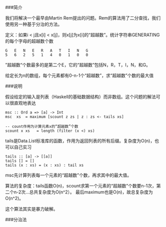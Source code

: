 
###简介

我们将解决一个最早由Martin Rem提出的问题。Rem的算法用了二分查找，我们使用另一种基于分治的方法。

定义：如果i < j且x[i] < x[j]，则x[j]为x[i]的“超越数”。统计字符串GENERATING的每个字母的超越数个数

    G   E   N   E   R   A   T   I   N   G 
    5   6   2   5   1   4   0   1   0   0  
    
”超越数“个数最多的是第二个E，它的“超越数”包括N，R，T，I，N，和G。

给定长为n的数组，每个元素都有0-n-1个“超越数”，求“超越数”个数的最大值


###说明

假设给定的输入是列表（Haskell的基础数据结构）而非数组。这个问题的解法可以很直观地表达

    msc :: Ord a => [a] -> Int 
    msc  xs  = maximum [scount z zs | z : zs <- tails xs] 
    
    -- count作用为计算元素x的“超越数”个数
    scount x xs   = length (filter (x <) xs)  
    

tails是Data.List标准库的函数，作用为返回列表的所有后缀。复杂度为O(n)，也可以自己实习

    tails :: [a] -> [[a]] 
    tails [] = []
    tails (x : xs) = (x : xs) : tail xs 
    
msc先计算列表每一个元素的“超越数”个数，再求其中的最大值。 

算法的复杂度：tails函数O(n)，scount求第一个元素的“超越数”个数要n-1次，第二个n-2次...总共复杂度为O(n^2）。
最后maximum也是O(n)，故总复杂度为O(n^2)。

这个算法其实是暴力破解。


###分治法
